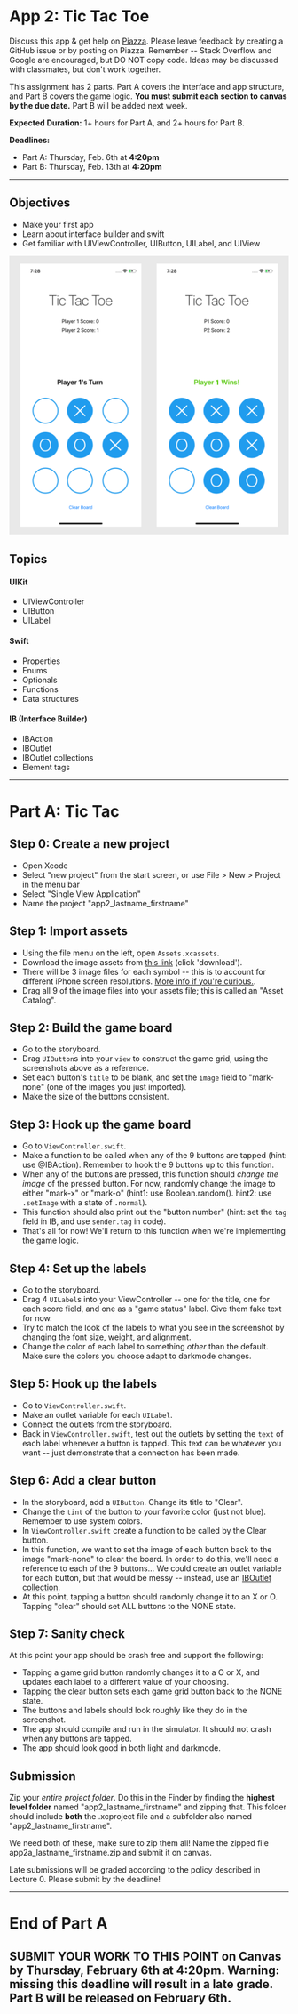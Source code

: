 # App 2: Tic Tac Toe

Discuss this app & get help on [Piazza](https://tiny.cc/cis195-piazza).
Please leave feedback by creating a GitHub issue or by posting on Piazza.
Remember -- Stack Overflow and Google are encouraged, but DO NOT copy code. Ideas may be discussed with classmates, but don't work together.

This assignment has 2 parts. Part A covers the interface and app structure, and Part B covers the game logic. **You must submit each section to canvas by the due date.** Part B will be added next week.

**Expected Duration:** 1+ hours for Part A, and 2+ hours for Part B.

**Deadlines:**
* Part A: Thursday, Feb. 6th at **4:20pm**
* Part B: Thursday, Feb. 13th at **4:20pm**

- - - -

## Objectives
* Make your first app
* Learn about interface builder and swift
* Get familiar with UIViewController, UIButton, UILabel, and UIView

![](/apps/app-2/assets/fig1.png?raw=true)

## Topics

#### UIKit
* UIViewController
* UIButton
* UILabel

#### Swift
* Properties
* Enums
* Optionals
* Functions
* Data structures

#### IB (Interface Builder)
* IBAction
* IBOutlet
* IBOutlet collections
* Element tags

---

# Part A: Tic Tac
## Step 0: Create a new project
* Open Xcode
* Select "new project" from the start screen, or use File > New > Project in the menu bar
* Select "Single View Application"
* Name the project "app2_lastname_firstname"

## Step 1: Import assets
* Using the file menu on the left, open `Assets.xcassets`.
* Download the image assets from [this link](/apps/app-2/assets/app-2-assets.zip) (click 'download').
* There will be 3 image files for each symbol -- this is to account for different iPhone screen resolutions. [More info if you're curious.](https://developer.apple.com/design/human-interface-guidelines/ios/icons-and-images/image-size-and-resolution/).
* Drag all 9 of the image files into your assets file; this is called an "Asset Catalog".

## Step 2: Build the game board
* Go to the storyboard.
* Drag `UIButton`s into your `view` to construct the game grid, using the screenshots above as a reference.
* Set each button's `title` to be blank, and set the `image` field to "mark-none" (one of the images you just imported).
* Make the size of the buttons consistent.

## Step 3: Hook up the game board
* Go to `ViewController.swift`.
* Make a function to be called when any of the 9 buttons are tapped (hint: use @IBAction). Remember to hook the 9 buttons up to this function.
* When any of the buttons are pressed, this function should *change the image* of the pressed button. For now, randomly change the image to either "mark-x" or "mark-o" (hint1: use Boolean.random(). hint2: use `.setImage` with a state of `.normal`).
* This function should also print out the "button number" (hint: set the `tag` field in IB, and use `sender.tag` in code).
* That's all for now! We'll return to this function when we're implementing the game logic.

## Step 4: Set up the labels
* Go to the storyboard.
* Drag 4 `UILabel`s into your ViewController -- one for the title, one for each score field, and one as a "game status" label. Give them fake text for now.
* Try to match the look of the labels to what you see in the screenshot by changing the font size, weight, and alignment.
* Change the color of each label to something *other* than the default. Make sure the colors you choose adapt to darkmode changes.

## Step 5: Hook up the labels
* Go to `ViewController.swift`.
* Make an outlet variable for each `UILabel`.
* Connect the outlets from the storyboard.
* Back in `ViewController.swift`, test out the outlets by setting the `text` of each label whenever a button is tapped. This text can be whatever you want -- just demonstrate that a connection has been made.

## Step 6: Add a clear button
* In the storyboard, add a `UIButton`. Change its title to "Clear".
* Change the `tint` of the button to your favorite color (just not blue). Remember to use system colors.
* In `ViewController.swift` create a function to be called by the Clear button.
* In this function, we want to set the image of each button back to the image "mark-none" to clear the board. In order to do this, we'll need a reference to each of the 9 buttons... We could create an outlet variable for each button, but that would be messy -- instead, use an [IBOutlet collection](https://stackoverflow.com/questions/24805180/swift-put-multiple-iboutlets-in-an-array).
* At this point, tapping a button should randomly change it to an X or O. Tapping "clear" should set ALL buttons to the NONE state.

## Step 7: Sanity check
At this point your app should be crash free and support the following:
* Tapping a game grid button randomly changes it to a O or X, and updates each label to a different value of your choosing.
* Tapping the clear button sets each game grid button back to the NONE state.
* The buttons and labels should look roughly like they do in the screenshot.
* The app should compile and run in the simulator. It should not crash when any buttons are tapped.
* The app should look good in both light and darkmode.

## Submission
Zip your *entire project folder*. Do this in the Finder by finding the **highest level folder** named "app2_lastname_firstname" and zipping that. This folder should include **both** the .xcproject file and a subfolder also named "app2_lastname_firstname". 

We need both of these, make sure to zip them all! Name the zipped file app2a_lastname_firstname.zip and submit it on canvas.

Late submissions will be graded according to the policy described in Lecture 0. Please submit by the deadline!

---
# End of Part A
SUBMIT YOUR WORK TO THIS POINT on Canvas by Thursday, February 6th at **4:20pm**. Warning: missing this deadline will result in a late grade. Part B will be released on February 6th.
---
